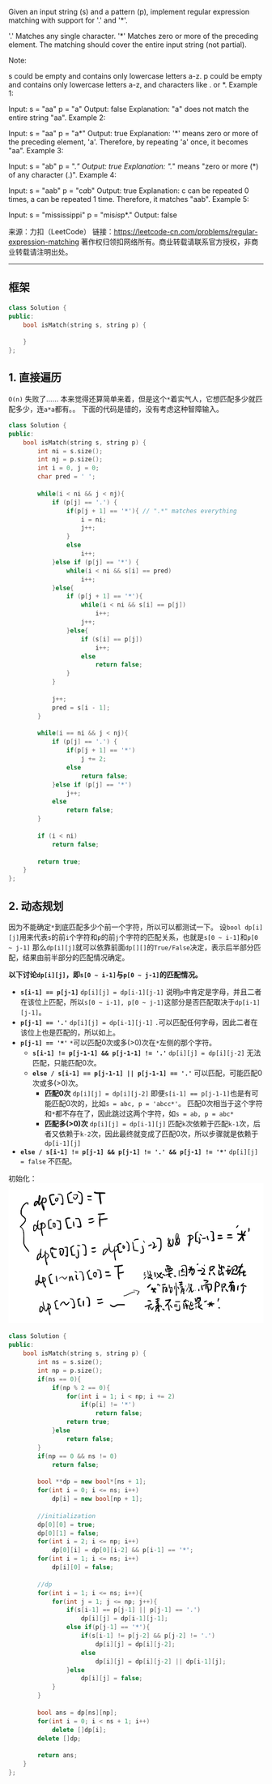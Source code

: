 Given an input string (s) and a pattern (p), implement regular expression matching with support for '.' and '*'.

'.' Matches any single character.
'*' Matches zero or more of the preceding element.
The matching should cover the entire input string (not partial).

Note:

s could be empty and contains only lowercase letters a-z.
p could be empty and contains only lowercase letters a-z, and characters like . or *.
Example 1:

Input:
s = "aa"
p = "a"
Output: false
Explanation: "a" does not match the entire string "aa".
Example 2:

Input:
s = "aa"
p = "a*"
Output: true
Explanation: '*' means zero or more of the preceding element, 'a'. Therefore, by repeating 'a' once, it becomes "aa".
Example 3:

Input:
s = "ab"
p = ".*"
Output: true
Explanation: ".*" means "zero or more (*) of any character (.)".
Example 4:

Input:
s = "aab"
p = "c*a*b"
Output: true
Explanation: c can be repeated 0 times, a can be repeated 1 time. Therefore, it matches "aab".
Example 5:

Input:
s = "mississippi"
p = "mis*is*p*."
Output: false

来源：力扣（LeetCode）
链接：https://leetcode-cn.com/problems/regular-expression-matching
著作权归领扣网络所有。商业转载请联系官方授权，非商业转载请注明出处。
_______________________

## 框架
```cpp
class Solution {
public:
    bool isMatch(string s, string p) {
        
    }
};
```

## 1. 直接遍历
`O(n)`
失败了……
本来觉得还算简单来着，但是这个`*`着实气人，它想匹配多少就匹配多少，连`a*a`都有。。
下面的代码是错的，没有考虑这种智障输入。
```cpp
class Solution {
public:
    bool isMatch(string s, string p) {
        int ni = s.size();
        int nj = p.size();
        int i = 0, j = 0;
        char pred = ' ';

        while(i < ni && j < nj){
            if (p[j] == '.') {
                if(p[j + 1] == '*'){ // ".*" matches everything
                    i = ni;
                    j++;
                }
                else
                    i++;
            }else if (p[j] == '*') {
                while(i < ni && s[i] == pred)
                    i++;
            }else{
                if (p[j + 1] == '*'){
                    while(i < ni && s[i] == p[j])
                        i++;
                    j++;
                }else{
                    if (s[i] == p[j])
                        i++;
                    else
                        return false;
                }
            }

            j++;
            pred = s[i - 1];
        }

        while(i == ni && j < nj){
            if (p[j] == '.') {
                if(p[j + 1] == '*')
                    j += 2;
                else
                    return false;
            }else if (p[j] == '*')
                j++;
            else
                return false;
        }

        if (i < ni)
            return false;
        
        return true;
    }
};
```

## 2. 动态规划
因为不能确定`*`到底匹配多少个前一个字符，所以可以都测试一下。
设`bool dp[i][j]`用来代表`s`的前`i`个字符和`p`的前`j`个字符的匹配关系，也就是`s[0 ~ i-1]`和`p[0 ~ j-1]`
那么`dp[i][j]`就可以依靠前面`dp[][]`的`True/False`决定，表示后半部分匹配，结果由前半部分的匹配情况确定。

**以下讨论`dp[i][j]`，即`s[0 ~ i-1]`与`p[0 ~ j-1]`的匹配情况。**
- **`s[i-1] == p[j-1]`**
  `dp[i][j] = dp[i-1][j-1]`
  说明`p`中肯定是字母，并且二者在该位上匹配，所以`s[0 ~ i-1], p[0 ~ j-1]`这部分是否匹配取决于`dp[i-1][j-1]`。
- **`p[j-1] == '.'`**
  `dp[i][j] = dp[i-1][j-1]`
  `.`可以匹配任何字母，因此二者在该位上也是匹配的，所以如上。
- **`p[j-1] == '*'`**
  `*`可以匹配0次或多(>0)次在`*`左侧的那个字符。
    - **`s[i-1] != p[j-1-1] && p[j-1-1] != '.'`**
    `dp[i][j] = dp[i][j-2]`
    无法匹配，只能匹配0次。
    - **`else / s[i-1] == p[j-1-1] || p[j-1-1] == '.'`**
    可以匹配，可能匹配0次或多(>0)次。
        - **匹配0次**
        `dp[i][j] = dp[i][j-2]`
        即便`s[i-1] == p[j-1-1]`也是有可能匹配0次的，比如`s = abc, p = 'abcc*'`。
        匹配0次相当于这个字符和`*`都不存在了，因此跳过这两个字符，如`s = ab, p = abc*`
        - **匹配多(>0)次**
        `dp[i][j] = dp[i-1][j]`
        匹配`k`次依赖于匹配`k-1`次，后者又依赖于`k-2`次，因此最终就变成了匹配0次，所以步骤就是依赖于`dp[i-1][j]`
- **`else / s[i-1] != p[j-1] && p[j-1] != '.' && p[j-1] != '*'`**
    `dp[i][j] = false`
    不匹配。

初始化：
![init](init.png)

```cpp
class Solution {
public:
    bool isMatch(string s, string p) {
        int ns = s.size();
        int np = p.size();
        if(ns == 0){
            if(np % 2 == 0){
                for(int i = 1; i < np; i += 2)
                    if(p[i] != '*')
                        return false;
                return true;
            }else
                return false;
        }
        if(np == 0 && ns != 0)
            return false;

        bool **dp = new bool*[ns + 1];
        for(int i = 0; i <= ns; i++)
            dp[i] = new bool[np + 1];
        
        //initialization
        dp[0][0] = true;
        dp[0][1] = false;
        for(int i = 2; i <= np; i++)
            dp[0][i] = dp[0][i-2] && p[i-1] == '*';
        for(int i = 1; i <= ns; i++)
            dp[i][0] = false;

        //dp
        for(int i = 1; i <= ns; i++){
            for(int j = 1; j <= np; j++){
                if(s[i-1] == p[j-1] || p[j-1] == '.')
                    dp[i][j] = dp[i-1][j-1];
                else if(p[j-1] == '*'){
                    if(s[i-1] != p[j-2] && p[j-2] != '.')
                        dp[i][j] = dp[i][j-2];
                    else
                        dp[i][j] = dp[i][j-2] || dp[i-1][j];
                }else
                    dp[i][j] = false;
            }
        }

        bool ans = dp[ns][np];
        for(int i = 0; i < ns + 1; i++)
            delete []dp[i];
        delete []dp;

        return ans;
    }
};
```
